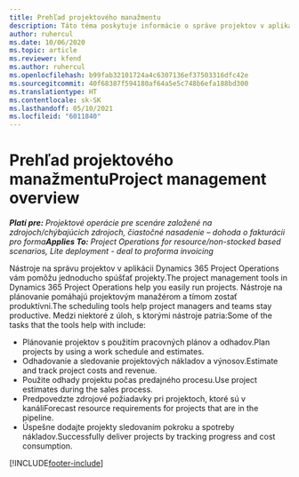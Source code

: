 ```yaml
---
title: Prehľad projektového manažmentu
description: Táto téma poskytuje informácie o správe projektov v aplikácii Dynamics 365 Project Operations.
author: ruhercul
ms.date: 10/06/2020
ms.topic: article
ms.reviewer: kfend
ms.author: ruhercul
ms.openlocfilehash: b99fab32101724a4c6307136ef37503316dfc42e
ms.sourcegitcommit: 40f68387f594180af64a5e5c748b6efa188bd300
ms.translationtype: HT
ms.contentlocale: sk-SK
ms.lasthandoff: 05/10/2021
ms.locfileid: "6011840"
---
```

# <a name="project-management-overview"></a><span data-ttu-id="97a5d-103">Prehľad projektového manažmentu</span><span class="sxs-lookup"><span data-stu-id="97a5d-103">Project management overview</span></span>

<span data-ttu-id="97a5d-104">_**Platí pre:** Projektové operácie pre scenáre založené na zdrojoch/chýbajúcich zdrojoch, čiastočné nasadenie – dohoda o fakturácii pro forma_</span><span class="sxs-lookup"><span data-stu-id="97a5d-104">_**Applies To:** Project Operations for resource/non-stocked based scenarios, Lite deployment - deal to proforma invoicing_</span></span>

<span data-ttu-id="97a5d-105">Nástroje na správu projektov v aplikácii Dynamics 365 Project Operations vám pomôžu jednoducho spúšťať projekty.</span><span class="sxs-lookup"><span data-stu-id="97a5d-105">The project management tools in Dynamics 365 Project Operations help you easily run projects.</span></span> <span data-ttu-id="97a5d-106">Nástroje na plánovanie pomáhajú projektovým manažérom a tímom zostať produktívni.</span><span class="sxs-lookup"><span data-stu-id="97a5d-106">The scheduling tools help project managers and teams stay productive.</span></span> <span data-ttu-id="97a5d-107">Medzi niektoré z úloh, s ktorými nástroje patria:</span><span class="sxs-lookup"><span data-stu-id="97a5d-107">Some of the tasks that the tools help with include:</span></span>

- <span data-ttu-id="97a5d-108">Plánovanie projektov s použitím pracovných plánov a odhadov.</span><span class="sxs-lookup"><span data-stu-id="97a5d-108">Plan projects by using a work schedule and estimates.</span></span>
- <span data-ttu-id="97a5d-109">Odhadovanie a sledovanie projektových nákladov a výnosov.</span><span class="sxs-lookup"><span data-stu-id="97a5d-109">Estimate and track project costs and revenue.</span></span>
- <span data-ttu-id="97a5d-110">Použite odhady projektu počas predajného procesu.</span><span class="sxs-lookup"><span data-stu-id="97a5d-110">Use project estimates during the sales process.</span></span>
- <span data-ttu-id="97a5d-111">Predpovedzte zdrojové požiadavky pri projektoch, ktoré sú v kanáli</span><span class="sxs-lookup"><span data-stu-id="97a5d-111">Forecast resource requirements for projects that are in the pipeline.</span></span>
- <span data-ttu-id="97a5d-112">Úspešne dodajte projekty sledovaním pokroku a spotreby nákladov.</span><span class="sxs-lookup"><span data-stu-id="97a5d-112">Successfully deliver projects by tracking progress and cost consumption.</span></span>


[!INCLUDE[footer-include](../includes/footer-banner.md)]